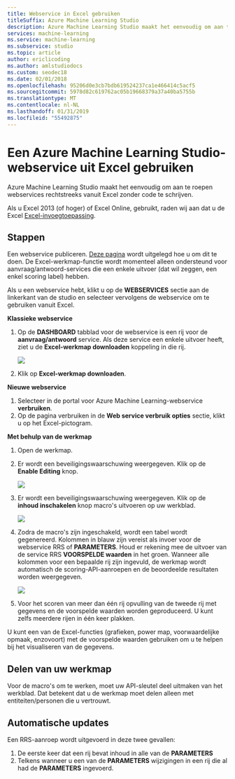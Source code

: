 ```yaml
---
title: Webservice in Excel gebruiken
titleSuffix: Azure Machine Learning Studio
description: Azure Machine Learning Studio maakt het eenvoudig om aan te roepen webservices rechtstreeks vanuit Excel zonder code te schrijven.
services: machine-learning
ms.service: machine-learning
ms.subservice: studio
ms.topic: article
author: ericlicoding
ms.author: amlstudiodocs
ms.custom: seodec18
ms.date: 02/01/2018
ms.openlocfilehash: 95206d0e3cb7bdb619524237ca1e466414c5acf5
ms.sourcegitcommit: 5978d82c619762ac05b19668379a37a40ba5755b
ms.translationtype: MT
ms.contentlocale: nl-NL
ms.lasthandoff: 01/31/2019
ms.locfileid: "55492875"
---
```

# <a name="consuming-an-azure-machine-learning-studio-web-service-from-excel"></a>Een Azure Machine Learning Studio-webservice uit Excel gebruiken

 Azure Machine Learning Studio maakt het eenvoudig om aan te roepen webservices rechtstreeks vanuit Excel zonder code te schrijven.

Als u Excel 2013 (of hoger) of Excel Online, gebruikt, raden wij aan dat u de Excel [Excel-invoegtoepassing](excel-add-in-for-web-services.md).



## <a name="steps"></a>Stappen
Een webservice publiceren. [Deze pagina](walkthrough-5-publish-web-service.md) wordt uitgelegd hoe u om dit te doen. De Excel-werkmap-functie wordt momenteel alleen ondersteund voor aanvraag/antwoord-services die een enkele uitvoer (dat wil zeggen, een enkel scoring label) hebben. 

Als u een webservice hebt, klikt u op de **WEBSERVICES** sectie aan de linkerkant van de studio en selecteer vervolgens de webservice om te gebruiken vanuit Excel.

**Klassieke webservice**

1. Op de **DASHBOARD** tabblad voor de webservice is een rij voor de **aanvraag/antwoord** service. Als deze service een enkele uitvoer heeft, ziet u de **Excel-werkmap downloaden** koppeling in die rij.
   
    ![][1]
2. Klik op **Excel-werkmap downloaden**.

**Nieuwe webservice**

1. Selecteer in de portal voor Azure Machine Learning-webservice **verbruiken**.
2. Op de pagina verbruiken in de **Web service verbruik opties** sectie, klikt u op het Excel-pictogram.

**Met behulp van de werkmap**

1. Open de werkmap.
2. Er wordt een beveiligingswaarschuwing weergegeven. Klik op de **Enable Editing** knop.
   
    ![][2]
3. Er wordt een beveiligingswaarschuwing weergegeven. Klik op de **inhoud inschakelen** knop macro's uitvoeren op uw werkblad.
   
    ![][3]
4. Zodra de macro's zijn ingeschakeld, wordt een tabel wordt gegenereerd. Kolommen in blauw zijn vereist als invoer voor de webservice RRS of **PARAMETERS**. Houd er rekening mee de uitvoer van de service RRS **VOORSPELDE waarden** in het groen. Wanneer alle kolommen voor een bepaalde rij zijn ingevuld, de werkmap wordt automatisch de scoring-API-aanroepen en de beoordeelde resultaten worden weergegeven.
   
    ![][4]
5. Voor het scoren van meer dan één rij opvulling van de tweede rij met gegevens en de voorspelde waarden worden geproduceerd. U kunt zelfs meerdere rijen in één keer plakken.

U kunt een van de Excel-functies (grafieken, power map, voorwaardelijke opmaak, enzovoort) met de voorspelde waarden gebruiken om u te helpen bij het visualiseren van de gegevens.    

## <a name="sharing-your-workbook"></a>Delen van uw werkmap
Voor de macro's om te werken, moet uw API-sleutel deel uitmaken van het werkblad. Dat betekent dat u de werkmap moet delen alleen met entiteiten/personen die u vertrouwt.

## <a name="automatic-updates"></a>Automatische updates
Een RRS-aanroep wordt uitgevoerd in deze twee gevallen:

1. De eerste keer dat een rij bevat inhoud in alle van de **PARAMETERS**
2. Telkens wanneer u een van de **PARAMETERS** wijzigingen in een rij die al had de **PARAMETERS** ingevoerd.

[1]: ./media/consuming-from-excel/excellink.png
[2]: ./media/consuming-from-excel/enableeditting.png
[3]: ./media/consuming-from-excel/enablecontent.png
[4]: ./media/consuming-from-excel/sampletable.png
